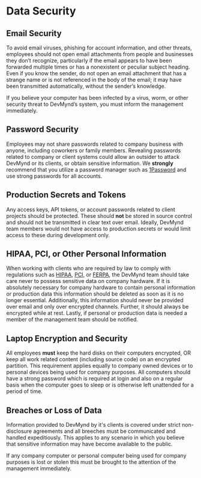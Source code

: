 # Data Security

## Email Security

To avoid email viruses, phishing for account information, and other threats, employees should not open email attachments from people and businesses they don’t recognize, particularly if the email appears to have been forwarded multiple times or has a nonexistent or peculiar subject heading. Even if you know the sender, do not open an email attachment that has a strange name or is not referenced in the body of the email; it may have been transmitted automatically, without the sender’s knowledge.

If you believe your computer has been infected by a virus, worm, or other security threat to DevMynd’s system, you must inform the management immediately.

## Password Security

Employees may not share passwords related to company business with anyone, including coworkers or family members. Revealing passwords related to company or client systems could allow an outsider to attack DevMynd or its clients, or obtain sensitive information.  We **strongly** recommend that you utilize a password manager such as [1Password](https://agilebits.com/onepassword) and use strong passwords for all accounts.

## Production Secrets and Tokens

Any access keys, API tokens, or account passwords related to client projects should be protected.  These should **not** be stored in source control and should not be transmitted in clear text over email.  Ideally, DevMynd team members would not have access to production secrets or would limit access to these during development only.

## HIPAA, PCI, or Other Personal Information

When working with clients who are required by law to comply with regulations such as [HIPAA](https://en.wikipedia.org/wiki/Health_Insurance_Portability_and_Accountability_Act), [PCI](https://en.wikipedia.org/wiki/Payment_Card_Industry_Data_Security_Standard), or [FERPA](https://en.wikipedia.org/wiki/Family_Educational_Rights_and_Privacy_Act), the DevMynd team should take care never to possess sensitive data on company hardware.  If it is absolutely necessary for company hardware to contain personal information or production data this information should be deleted as soon as it is no longer essential.  Additionally, this information should never be provided over email and only over encrypted channels.  Further, it should always be encrypted while at rest.  Lastly, if personal or production data is needed a member of the management team should be notified.

## Laptop Encryption and Security

All employees **must** keep the hard disks on their computers encrypted, OR keep all work related content (including source code) on an encrypted partition.  This requirement applies equally to company owned devices or to personal devices being used for company purposes.  All computers should have a strong password which is required at login and also on a regular basis when the computer goes to sleep or is otherwise left unattended for a period of time.

## Breaches or Loss of Data

Information provided to DevMynd by it's clients is covered under strict non-disclosure agreements and all breeches must be communicated and handled expeditiously.  This applies to any scenario in which you believe that sensitive information may have become available to the public.

If any company computer or personal computer being used for company purposes is lost or stolen this must be brought to the attention of the management immediately.
